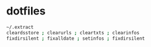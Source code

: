 # dotfiles

```bash
~/.extract
cleardsstore ; clearurls ; cleartxts ; clearinfos
fixdirsilent ; fixalldate ; setinfos ; fixdirsilent
```
